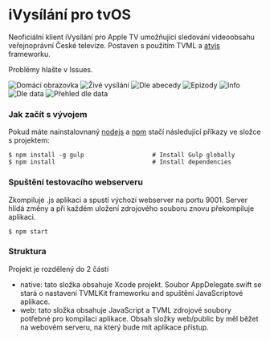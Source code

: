 # iVysílání pro tvOS
Neoficiální klient iVysílání pro Apple TV umožňující sledování videoobsahu veřejnoprávní České televize. Postaven s použitím TVML a [atvjs](https://github.com/emadalam/atvjs) frameworku.

Problémy hlašte v Issues.

![Domácí obrazovka](img/homescreen.jpg)
![Živé vysílání](img/livechannels.jpg)
![Dle abecedy](img/letter.jpg)
![Epizody](img/episodes.jpg)
![Info](img/episodeinfo.jpg)
![Dle data](img/dates.jpg)
![Přehled dle data](img/date.jpg)

### Jak začít s vývojem

Pokud máte nainstalovnaný [nodejs](https://nodejs.org/) a [npm](https://www.npmjs.com/) stačí následující příkazy ve složce s projektem:

```shell
$ npm install -g gulp                   # Install Gulp globally
$ npm install                           # Install dependencies
```

### Spuštění testovacího webserveru
Zkompiluje .js aplikaci a spustí výchozí webserver na portu 9001. Server hlídá změny a při každém uložení zdrojového souboru znovu překompiluje aplikaci.

```shell
$ npm start
```

### Struktura
Projekt je rozdělený do 2 částí

- native: tato složka obsahuje Xcode projekt. Soubor AppDelegate.swift se stará o nastavení TVMLKit frameworku and spuštění JavaScriptové aplikace.
- web: tato složka obsahuje JavaScript a TVML zdrojové soubory potřebné pro kompilaci aplikace. Obsah složky web/public by měl běžet na webovém serveru, na který bude mít aplikace přístup.

